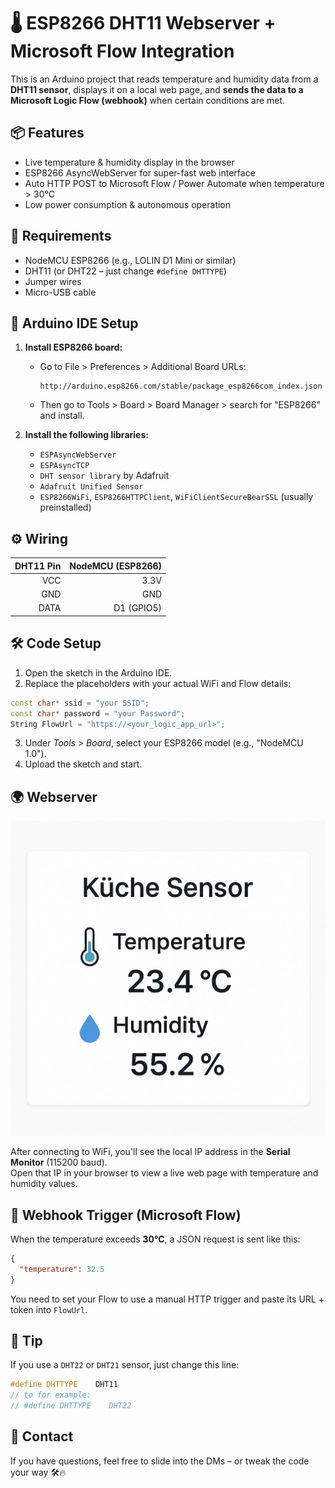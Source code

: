 # 🌡️ ESP8266 DHT11 Webserver + Microsoft Flow Integration

This is an Arduino project that reads temperature and humidity data from a **DHT11 sensor**, displays it on a local web page, and **sends the data to a Microsoft Logic Flow (webhook)** when certain conditions are met.

## 📦 Features

- Live temperature & humidity display in the browser
- ESP8266 AsyncWebServer for super-fast web interface
- Auto HTTP POST to Microsoft Flow / Power Automate when temperature > 30°C
- Low power consumption & autonomous operation

## 🧠 Requirements

- NodeMCU ESP8266 (e.g., LOLIN D1 Mini or similar)
- DHT11 (or DHT22 – just change `#define DHTTYPE`)
- Jumper wires
- Micro-USB cable

## 🔧 Arduino IDE Setup

1. **Install ESP8266 board:**
   - Go to File > Preferences > Additional Board URLs:
     ```
     http://arduino.esp8266.com/stable/package_esp8266com_index.json
     ```
   - Then go to Tools > Board > Board Manager > search for "ESP8266" and install.

2. **Install the following libraries:**
   - `ESPAsyncWebServer`
   - `ESPAsyncTCP`
   - `DHT sensor library` by Adafruit
   - `Adafruit Unified Sensor`
   - `ESP8266WiFi`, `ESP8266HTTPClient`, `WiFiClientSecureBearSSL` (usually preinstalled)

## ⚙️ Wiring

| DHT11 Pin | NodeMCU (ESP8266) |
|----------:|------------------:|
| VCC       | 3.3V              |
| GND       | GND               |
| DATA      | D1 (GPIO5)        |

## 🛠️ Code Setup

1. Open the sketch in the Arduino IDE.
2. Replace the placeholders with your actual WiFi and Flow details:

```cpp
const char* ssid = "your SSID";
const char* password = "your Password";
String FlowUrl = "https://<your_logic_app_url>";
```

3. Under *Tools > Board*, select your ESP8266 model (e.g., "NodeMCU 1.0").
4. Upload the sketch and start.

## 🌍 Webserver
![Sensor Web UI Preview](A_2D_digital_screenshot_of_a_web-based_sensor_moni.png)


After connecting to WiFi, you'll see the local IP address in the **Serial Monitor** (115200 baud).  
Open that IP in your browser to view a live web page with temperature and humidity values.

## 🔄 Webhook Trigger (Microsoft Flow)

When the temperature exceeds **30°C**, a JSON request is sent like this:

```json
{
  "temperature": 32.5
}
```

You need to set your Flow to use a manual HTTP trigger and paste its URL + token into `FlowUrl`.

## 🧠 Tip

If you use a `DHT22` or `DHT21` sensor, just change this line:

```cpp
#define DHTTYPE    DHT11
// to for example:
// #define DHTTYPE    DHT22
```

## 💬 Contact

If you have questions, feel free to slide into the DMs – or tweak the code your way 🛠️🔥
